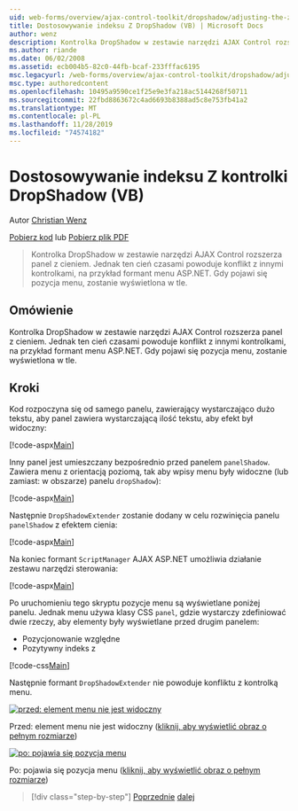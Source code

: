 ```yaml
---
uid: web-forms/overview/ajax-control-toolkit/dropshadow/adjusting-the-z-index-of-a-dropshadow-vb
title: Dostosowywanie indeksu Z DropShadow (VB) | Microsoft Docs
author: wenz
description: Kontrolka DropShadow w zestawie narzędzi AJAX Control rozszerza panel z cieniem. Jednak ten cień czasami powoduje konflikt z innymi kontrolkami, dla insta...
ms.author: riande
ms.date: 06/02/2008
ms.assetid: ecb004b5-82c0-44fb-bcaf-233fffac6195
msc.legacyurl: /web-forms/overview/ajax-control-toolkit/dropshadow/adjusting-the-z-index-of-a-dropshadow-vb
msc.type: authoredcontent
ms.openlocfilehash: 10495a9590ce1f25e9e3fa218ac5144268f50711
ms.sourcegitcommit: 22fbd8863672c4ad6693b8388ad5c8e753fb41a2
ms.translationtype: MT
ms.contentlocale: pl-PL
ms.lasthandoff: 11/28/2019
ms.locfileid: "74574182"
---
```

# <a name="adjusting-the-z-index-of-a-dropshadow-vb"></a>Dostosowywanie indeksu Z kontrolki DropShadow (VB)

Autor [Christian Wenz](https://github.com/wenz)

[Pobierz kod](https://download.microsoft.com/download/5/1/6/51652a81-500b-4f6b-88d3-617103e7941e/DropShadow1.vb.zip) lub [Pobierz plik PDF](https://download.microsoft.com/download/b/6/a/b6ae89ee-df69-4c87-9bfb-ad1eb2b23373/dropshadow1VB.pdf)

> Kontrolka DropShadow w zestawie narzędzi AJAX Control rozszerza panel z cieniem. Jednak ten cień czasami powoduje konflikt z innymi kontrolkami, na przykład formant menu ASP.NET. Gdy pojawi się pozycja menu, zostanie wyświetlona w tle.

## <a name="overview"></a>Omówienie

Kontrolka DropShadow w zestawie narzędzi AJAX Control rozszerza panel z cieniem. Jednak ten cień czasami powoduje konflikt z innymi kontrolkami, na przykład formant menu ASP.NET. Gdy pojawi się pozycja menu, zostanie wyświetlona w tle.

## <a name="steps"></a>Kroki

Kod rozpoczyna się od samego panelu, zawierający wystarczająco dużo tekstu, aby panel zawiera wystarczającą ilość tekstu, aby efekt był widoczny:

[!code-aspx[Main](adjusting-the-z-index-of-a-dropshadow-vb/samples/sample1.aspx)]

Inny panel jest umieszczany bezpośrednio przed panelem `panelShadow`. Zawiera menu z orientacją poziomą, tak aby wpisy menu były widoczne (lub zamiast: w obszarze) panelu `dropShadow`):

[!code-aspx[Main](adjusting-the-z-index-of-a-dropshadow-vb/samples/sample2.aspx)]

Następnie `DropShadowExtender` zostanie dodany w celu rozwinięcia panelu `panelShadow` z efektem cienia:

[!code-aspx[Main](adjusting-the-z-index-of-a-dropshadow-vb/samples/sample3.aspx)]

Na koniec formant `ScriptManager` AJAX ASP.NET umożliwia działanie zestawu narzędzi sterowania:

[!code-aspx[Main](adjusting-the-z-index-of-a-dropshadow-vb/samples/sample4.aspx)]

Po uruchomieniu tego skryptu pozycje menu są wyświetlane poniżej panelu. Jednak menu używa klasy CSS `panel`, gdzie wystarczy zdefiniować dwie rzeczy, aby elementy były wyświetlane przed drugim panelem:

- Pozycjonowanie względne
- Pozytywny indeks z

[!code-css[Main](adjusting-the-z-index-of-a-dropshadow-vb/samples/sample5.css)]

Następnie formant `DropShadowExtender` nie powoduje konfliktu z kontrolką menu.

[![przed: element menu nie jest widoczny](adjusting-the-z-index-of-a-dropshadow-vb/_static/image2.png)](adjusting-the-z-index-of-a-dropshadow-vb/_static/image1.png)

Przed: element menu nie jest widoczny ([kliknij, aby wyświetlić obraz o pełnym rozmiarze](adjusting-the-z-index-of-a-dropshadow-vb/_static/image3.png))

[![po: pojawia się pozycja menu](adjusting-the-z-index-of-a-dropshadow-vb/_static/image5.png)](adjusting-the-z-index-of-a-dropshadow-vb/_static/image4.png)

Po: pojawia się pozycja menu ([kliknij, aby wyświetlić obraz o pełnym rozmiarze](adjusting-the-z-index-of-a-dropshadow-vb/_static/image6.png))

> [!div class="step-by-step"]
> [Poprzednie](manipulating-dropshadow-properties-from-client-code-cs.md)
> [dalej](manipulating-dropshadow-properties-from-client-code-vb.md)
